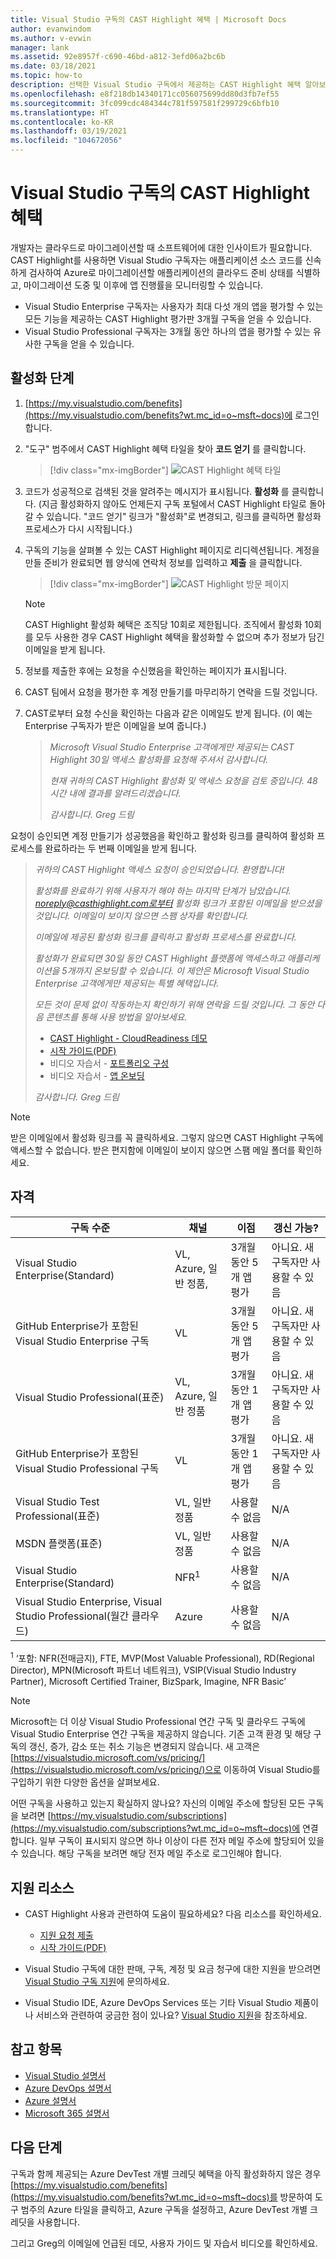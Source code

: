 ```yaml
---
title: Visual Studio 구독의 CAST Highlight 혜택 | Microsoft Docs
author: evanwindom
ms.author: v-evwin
manager: lank
ms.assetid: 92e8957f-c690-46bd-a812-3efd06a2bc6b
ms.date: 03/18/2021
ms.topic: how-to
description: 선택한 Visual Studio 구독에서 제공하는 CAST Highlight 혜택 알아보기
ms.openlocfilehash: e8f218db14340171cc056075699dd80d3fb7ef55
ms.sourcegitcommit: 3fc099cdc484344c781f597581f299729c6bfb10
ms.translationtype: HT
ms.contentlocale: ko-KR
ms.lasthandoff: 03/19/2021
ms.locfileid: "104672056"
---
```

# <a name="the-cast-highlight-benefit-in-visual-studio-subscriptions"></a>Visual Studio 구독의 CAST Highlight 혜택
개발자는 클라우드로 마이그레이션할 때 소프트웨어에 대한 인사이트가 필요합니다. CAST Highlight를 사용하면 Visual Studio 구독자는 애플리케이션 소스 코드를 신속하게 검사하여 Azure로 마이그레이션할 애플리케이션의 클라우드 준비 상태를 식별하고, 마이그레이션 도중 및 이후에 앱 진행률을 모니터링할 수 있습니다.

- Visual Studio Enterprise 구독자는 사용자가 최대 다섯 개의 앱을 평가할 수 있는 모든 기능을 제공하는 CAST Highlight 평가판 3개월 구독을 얻을 수 있습니다.
- Visual Studio Professional 구독자는 3개월 동안 하나의 앱을 평가할 수 있는 유사한 구독을 얻을 수 있습니다.

## <a name="activation-steps"></a>활성화 단계
1. [https://my.visualstudio.com/benefits](https://my.visualstudio.com/benefits?wt.mc_id=o~msft~docs)에 로그인합니다.

2. "도구" 범주에서 CAST Highlight 혜택 타일을 찾아 **코드 얻기** 를 클릭합니다.

   > [!div class="mx-imgBorder"]
   > ![CAST Highlight 혜택 타일](_img/vs-cast-highlight/vs-cast-highlight-tile.png "시작하려면 CAST Highlight 혜택 타일에서 '코드 가져오기'를 클릭하세요.")

0. 코드가 성공적으로 검색된 것을 알려주는 메시지가 표시됩니다.  **활성화** 를 클릭합니다. (지금 활성화하지 않아도 언제든지 구독 포털에서 CAST Highlight 타일로 돌아갈 수 있습니다.  "코드 얻기" 링크가 "활성화"로 변경되고, 링크를 클릭하면 활성화 프로세스가 다시 시작됩니다.)

0. 구독의 기능을 살펴볼 수 있는 CAST Highlight 페이지로 리디렉션됩니다.  계정을 만들 준비가 완료되면 웹 양식에 연락처 정보를 입력하고 **제출** 을 클릭합니다.

    > [!div class="mx-imgBorder"]
    > ![CAST Highlight 방문 페이지](_img/vs-cast-highlight/vs-cast-highlight-landing.png "CAST 구독을 활성화하려면 개인 정보를 제공합니다.")

   > [!NOTE]
   > CAST Highlight 활성화 혜택은 조직당 10회로 제한됩니다.  조직에서 활성화 10회를 모두 사용한 경우 CAST Highlight 혜택을 활성화할 수 없으며 추가 정보가 담긴 이메일을 받게 됩니다.

0. 정보를 제출한 후에는 요청을 수신했음을 확인하는 페이지가 표시됩니다.

0. CAST 팀에서 요청을 평가한 후 계정 만들기를 마무리하기 연락을 드릴 것입니다.

0. CAST로부터 요청 수신을 확인하는 다음과 같은 이메일도 받게 됩니다.  (이 예는 Enterprise 구독자가 받은 이메일을 보여 줍니다.)

   > *Microsoft Visual Studio Enterprise 고객에게만 제공되는 CAST Highlight 30일 액세스 활성화를 요청해 주셔서 감사합니다.*
   >
   > *현재 귀하의 CAST Highlight 활성화 및 액세스 요청을 검토 중입니다. 48시간 내에 결과를 알려드리겠습니다.*
   >
   > *감사합니다.* 
   > *Greg 드림*

요청이 승인되면 계정 만들기가 성공했음을 확인하고 활성화 링크를 클릭하여 활성화 프로세스를 완료하라는 두 번째 이메일을 받게 됩니다.

   > *귀하의 CAST Highlight 액세스 요청이 승인되었습니다. 환영합니다!*
   >
   > *활성화를 완료하기 위해 사용자가 해야 하는 마지막 단계가 남았습니다. noreply@casthighlight.com로부터 활성화 링크가 포함된 이메일을 받으셨을 것입니다. 이메일이 보이지 않으면 스팸 상자를 확인합니다.*
   >
   > *이메일에 제공된 활성화 링크를 클릭하고 활성화 프로세스를 완료합니다.*
   >
   > *활성화가 완료되면 30일 동안 CAST Highlight 플랫폼에 액세스하고 애플리케이션을 5개까지 온보딩할 수 있습니다. 이 제안은 Microsoft Visual Studio Enterprise 고객에게만 제공되는 특별 혜택입니다.*
   >
   > *모든 것이 문제 없이 작동하는지 확인하기 위해 연락을 드릴 것입니다. 그 동안 다음 콘텐츠를 통해 사용 방법을 알아보세요.*
   >
   > - [CAST Highlight - CloudReadiness 데모](https://www.youtube.com/watch?v=wFUpAzn1Iu8&feature=youtu.be)
   > - [시작 가이드(PDF)](https://casthighlight.com/Getting-Started-Guide.pdf)
   > - 비디오 자습서 - [포트폴리오 구성](https://www.youtube.com/watch?v=MDm8ln4vuGE)
   > - 비디오 자습서 - [앱 온보딩](https://www.youtube.com/watch?v=x-7Dsn3Rmw4)
   >
   > *감사합니다.* 
   > *Greg 드림*

   > [!NOTE]
   > 받은 이메일에서 활성화 링크를 꼭 클릭하세요.  그렇지 않으면 CAST Highlight 구독에 액세스할 수 없습니다. 받은 편지함에 이메일이 보이지 않으면 스팸 메일 폴더를 확인하세요.

## <a name="eligibility"></a>자격
| 구독 수준                                                 |     채널                                            | 이점                                                          | 갱신 가능?    |
|--------------------------------------------------------------------|---------------------------------------------------------|------------------------------------------------------------------|---------------|
| Visual Studio Enterprise(Standard)   | VL, Azure, 일반 정품, | 3개월 동안 5개 앱 평가|  아니요.  새 구독자만 사용할 수 있음          |
| GitHub Enterprise가 포함된 Visual Studio Enterprise 구독  | VL | 3개월 동안 5개 앱 평가|  아니요.  새 구독자만 사용할 수 있음          |
| Visual Studio Professional(표준) | VL, Azure, 일반 정품                                       | 3개월 동안 1개 앱 평가                                                             |  아니요.  새 구독자만 사용할 수 있음                  |
| GitHub Enterprise가 포함된 Visual Studio Professional 구독 | VL                                       | 3개월 동안 1개 앱 평가                                                            |  아니요.  새 구독자만 사용할 수 있음                  |
| Visual Studio Test Professional(표준)                         | VL, 일반 정품                                              | 사용할 수 없음                                             |  N/A           |
| MSDN 플랫폼(표준)                                          | VL, 일반 정품                                              | 사용할 수 없음                                              |  N/A          |
| Visual Studio Enterprise(Standard)  | NFR<sup>1</sup> |사용할 수 없음  | N/A |
| Visual Studio Enterprise, Visual Studio Professional(월간 클라우드) | Azure | 사용할 수 없음 | N/A |

<sup>1</sup> ‘포함: NFR(전매금지), FTE, MVP(Most Valuable Professional), RD(Regional Director), MPN(Microsoft 파트너 네트워크), VSIP(Visual Studio Industry Partner), Microsoft Certified Trainer, BizSpark, Imagine, NFR Basic’

> [!NOTE]
> Microsoft는 더 이상 Visual Studio Professional 연간 구독 및 클라우드 구독에 Visual Studio Enterprise 연간 구독을 제공하지 않습니다. 기존 고객 환경 및 해당 구독의 갱신, 증가, 감소 또는 취소 기능은 변경되지 않습니다. 새 고객은 [https://visualstudio.microsoft.com/vs/pricing/](https://visualstudio.microsoft.com/vs/pricing/)으로 이동하여 Visual Studio를 구입하기 위한 다양한 옵션을 살펴보세요.

어떤 구독을 사용하고 있는지 확실하지 않나요?  자신의 이메일 주소에 할당된 모든 구독을 보려면 [https://my.visualstudio.com/subscriptions](https://my.visualstudio.com/subscriptions?wt.mc_id=o~msft~docs)에 연결합니다. 일부 구독이 표시되지 않으면 하나 이상이 다른 전자 메일 주소에 할당되어 있을 수 있습니다.  해당 구독을 보려면 해당 전자 메일 주소로 로그인해야 합니다.

## <a name="support-resources"></a>지원 리소스
- CAST Highlight 사용과 관련하여 도움이 필요하세요?  다음 리소스를 확인하세요.
  - [지원 요청 제출](https://casthighlight.com/support/)
  - [시작 가이드(PDF)](https://casthighlight.com/Getting-Started-Guide.pdf)

- Visual Studio 구독에 대한 판매, 구독, 계정 및 요금 청구에 대한 지원을 받으려면 [Visual Studio 구독 지원](https://aka.ms/vssubscriberhelp)에 문의하세요.
- Visual Studio IDE, Azure DevOps Services 또는 기타 Visual Studio 제품이나 서비스와 관련하여 궁금한 점이 있나요?  [Visual Studio 지원](https://visualstudio.microsoft.com/support/)을 참조하세요.

## <a name="see-also"></a>참고 항목
- [Visual Studio 설명서](/visualstudio/)
- [Azure DevOps 설명서](/azure/devops/)
- [Azure 설명서](/azure/)
- [Microsoft 365 설명서](/microsoft-365/)

## <a name="next-steps"></a>다음 단계
구독과 함께 제공되는 Azure DevTest 개별 크레딧 혜택을 아직 활성화하지 않은 경우 [https://my.visualstudio.com/benefits](https://my.visualstudio.com/benefits?wt.mc_id=o~msft~docs)를 방문하여 도구 범주의 Azure 타일을 클릭하고, Azure 구독을 설정하고, Azure DevTest 개별 크레딧을 사용합니다.

그리고 Greg의 이메일에 언급된 데모, 사용자 가이드 및 자습서 비디오를 확인하세요.